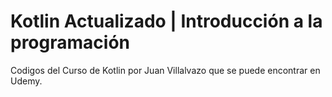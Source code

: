 <h1>Kotlin Actualizado | Introducción a la programación</h1>
<p>Codigos del Curso de Kotlin por Juan Villalvazo que se puede encontrar en Udemy.</p>

